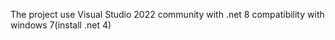 The project use Visual Studio 2022 community with .net 8 compatibility with windows 7(install .net 4)
